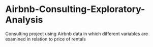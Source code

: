 # Airbnb-Consulting-Exploratory-Analysis
Consulting project using Airbnb data in which different variables are examined in relation to price of rentals
